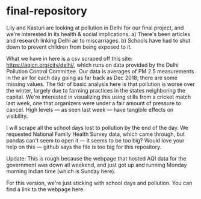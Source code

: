 # final-repository

Lily and Kasturi are looking at pollution in Delhi for our final project, and we're interested in its health & social implications. 
a) There's been articles and research linking Delhi air to miscarriages. b) Schools have had to shut down to prevent children from being exposed to it. 

What we have in here is a csv scraped off this site: https://aqicn.org/city/delhi/, which runs on data provided by the Delhi Pollution Control Committee. Our data is averages of PM 2.5 measurements in the air for each day going as far back as Dec 2018; there are some missing values. The tldr of basic analysis here is that pollution is worse over the winter, largely due to farming practices in the states neighboring the capital. We're interested in visualizing this using stills from a cricket match last week, one that organizers were under a fair amount of pressure to cancel. High levels — as seen last week — have tangible effects on visibility.

I will scrape all the school days lost to pollution by the end of the day. We requested National Family Health Survey data, which came through, but pandas can't seem to open it — it seems to be too big? Would love your help on this — github says the file is too big for this repository.   

Update:
This is rough because the webpage that hosted AQI data for the government was down all weekend, and just got up and running Monday morning Indian time (which is Sunday here).

For this version, we're just sticking with school days and pollution. You can find a link to the webpage here.
